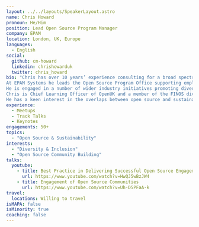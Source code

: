 ```yaml
---
layout: ../../layouts/SpeakerLayout.astro
name: Chris Howard
pronoun: He/Him
position: Lead Open Source Program Manager
company: EPAM
location: London, UK, Europe
languages:
  - English
social:
  github: cm-howard
  linkedin: chrishowarduk
  twitter: chris_howard
bio: "Chris has over 10 years’ experience consulting for a broad spectrum of organisations in devising and delivering their digital transformation programmes.
At EPAM Systems he leads the Open Source Program Office supporting employees and clients with their consumption, contribution and maturity in Open Source.
He is engaged in a number of wider industry initiatives promoting diversity in technology where he has been awarded a number of accolades for his advocacy in this area.
Chris is Chief Learning Officer of OpenUK and a member of the FINOS diversity and inclusion special interest group.
He has a keen interest in the overlaps between open source and sustainability and talks on this topic regularly."
experience:
  - Meetups
  - Track Talks
  - Keynotes
engagements: 50+
topics:
  - "Open Source & Sustainability"
interests:
  - "Diversity & Inclusion"
  - "Open Source Community Building"
talks:
  youtube:
    - title: Best Practice in Delivering Successful Open Source Engagement in Organisations
      url: https://www.youtube.com/watch?v=HwQJ5wBzJW4
    - title: Engagement of Open Source Communities
      url: https://www.youtube.com/watch?v=Uh-D5PFaA-k
travel:
  locations: Willing to travel 
isMAPA: false
isMinority: true
coaching: false
---
```

